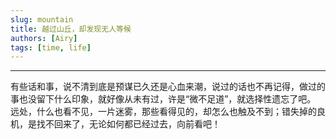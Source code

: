```yaml
---
slug: mountain
title: 越过山丘，却发现无人等候
authors: [Airy]
tags: [time, life]
---
```


---

有些话和事，说不清到底是预谋已久还是心血来潮，说过的话也不再记得，做过的事也没留下什么印象，就好像从未有过，许是“微不足道”，就选择性遗忘了吧。 远处，什么也看不见，一片迷雾，那些看得见的，却怎么也触及不到；错失掉的良机，是找不回来了，无论如何都已经过去，向前看吧！
